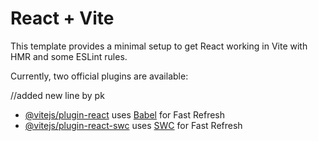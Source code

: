 # React + Vite

This template provides a minimal setup to get React working in Vite with HMR and some ESLint rules.

Currently, two official plugins are available:

//added  new line by pk

- [@vitejs/plugin-react](https://github.com/vitejs/vite-plugin-react/blob/main/packages/plugin-react/README.md) uses [Babel](https://babeljs.io/) for Fast Refresh
- [@vitejs/plugin-react-swc](https://github.com/vitejs/vite-plugin-react-swc) uses [SWC](https://swc.rs/) for Fast Refresh

